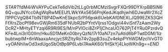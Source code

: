 $START$fdM4iWVAYPuCekTe6dVib2tLLg0rbMCMziSvgrFXQr99DYXrpBB5lN66Q+quJNYcc0AgWqRwMEEUfLWkYAx5656PnjKedJKqdhjwh6DJwaWr2XcZl1PPCVgQ84TbINTBP4DwKnESkpcS/P56psk6UebKAf0NEXLJQ99EZK53QHFfXrsZbcPf98evGWjRm635dFNUbR2bPYntVIjrss1Odgvl44viSnf7zAam2WyDcRZ+MHtyETYzqi6R9RI9ES/M/nPVlOci8ZrP1jChcaUO762PjT4YRu0PzrdvQKFe4Lni3rlG0lIm/HkuSD1MeKn00bryQzN/l7r10aN7zn7uAtid6bPTwtDGM/1izbubtwpIM+6nWaaxaAncjycSRZItyRo74v2ppB3suZv4ekpPYhWDMzclVvGT0+yOANhilwOd3xdUgoSbOtBp9P6Lvbi7AwAK60/1HSkYj4LkoWKh9g==$END$